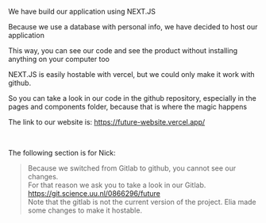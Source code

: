 We have build our application using NEXT.JS

Because we use a database with personal info, we have decided to host our application

This way, you can see our code and see the product without installing anything on your computer too

NEXT.JS is easily hostable with vercel, but we could only make it work with github.

So you can take a look in our code in the github repository, especially in the pages and components folder, because that is where the magic happens

The link to our website is: https://future-website.vercel.app/

<br />

The following section is for Nick:
> Because we switched from Gitlab to github, you cannot see our changes. <br />
> For that reason we ask you to take a look in our Gitlab. https://git.science.uu.nl/0866296/future<br />
> Note that the gitlab is not the current version of the project. Elia made some changes to make it hostable.<br />
